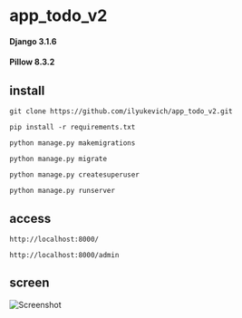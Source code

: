 # app_todo_v2

#### Django 3.1.6
#### Pillow 8.3.2

## install
```git clone https://github.com/ilyukevich/app_todo_v2.git```

```pip install -r requirements.txt```

```python manage.py makemigrations```

```python manage.py migrate```

```python manage.py createsuperuser```

```python manage.py runserver```

## access
```http://localhost:8000/ ```

```http://localhost:8000/admin```

## screen

![Screenshot](screen.png)
